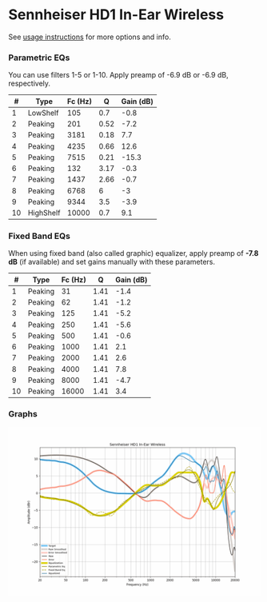 # Sennheiser HD1 In-Ear Wireless
See [usage instructions](https://github.com/jaakkopasanen/AutoEq#usage) for more options and info.

### Parametric EQs
You can use filters 1-5 or 1-10. Apply preamp of -6.9 dB or -6.9 dB, respectively.

|   # | Type      |   Fc (Hz) |    Q |   Gain (dB) |
|-----|-----------|-----------|------|-------------|
|   1 | LowShelf  |       105 | 0.7  |        -0.8 |
|   2 | Peaking   |       201 | 0.52 |        -7.2 |
|   3 | Peaking   |      3181 | 0.18 |         7.7 |
|   4 | Peaking   |      4235 | 0.66 |        12.6 |
|   5 | Peaking   |      7515 | 0.21 |       -15.3 |
|   6 | Peaking   |       132 | 3.17 |        -0.3 |
|   7 | Peaking   |      1437 | 2.66 |        -0.7 |
|   8 | Peaking   |      6768 | 6    |        -3   |
|   9 | Peaking   |      9344 | 3.5  |        -3.9 |
|  10 | HighShelf |     10000 | 0.7  |         9.1 |

### Fixed Band EQs
When using fixed band (also called graphic) equalizer, apply preamp of **-7.8 dB** (if available) and set gains manually with these parameters.

|   # | Type    |   Fc (Hz) |    Q |   Gain (dB) |
|-----|---------|-----------|------|-------------|
|   1 | Peaking |        31 | 1.41 |        -1.4 |
|   2 | Peaking |        62 | 1.41 |        -1.2 |
|   3 | Peaking |       125 | 1.41 |        -5.2 |
|   4 | Peaking |       250 | 1.41 |        -5.6 |
|   5 | Peaking |       500 | 1.41 |        -0.6 |
|   6 | Peaking |      1000 | 1.41 |         2.1 |
|   7 | Peaking |      2000 | 1.41 |         2.6 |
|   8 | Peaking |      4000 | 1.41 |         7.8 |
|   9 | Peaking |      8000 | 1.41 |        -4.7 |
|  10 | Peaking |     16000 | 1.41 |         3.4 |

### Graphs
![](./Sennheiser%20HD1%20In-Ear%20Wireless.png)
